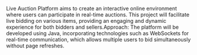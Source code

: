  Live Auction Platform aims to create an interactive online environment where users can participate in real-time auctions. This project will facilitate live bidding on various items, providing an engaging and dynamic experience for both bidders and sellers.Approach: The platform will be developed using Java, incorporating technologies such as WebSockets for real-time communication, which allows multiple users to bid simultaneously without page refreshes.
